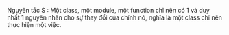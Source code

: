 Nguyên tắc S : Một class, một module, một function chỉ nên có 1 và duy nhất 1 nguyên nhân cho sự thay đổi của chính nó, nghĩa là một class chỉ nên thực hiện một việc.
